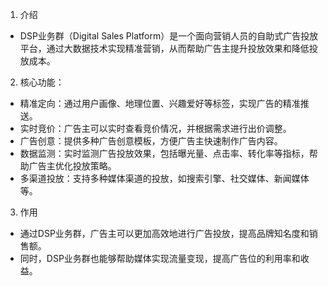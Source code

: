 1. 介绍
  * DSP业务群（Digital Sales Platform）是一个面向营销人员的自助式广告投放平台，通过大数据技术实现精准营销，从而帮助广告主提升投放效果和降低投放成本。
2. 核心功能：
  * 精准定向：通过用户画像、地理位置、兴趣爱好等标签，实现广告的精准推送。
  * 实时竞价：广告主可以实时查看竞价情况，并根据需求进行出价调整。
  * 广告创意：提供多种广告创意模板，方便广告主快速制作广告内容。
  * 数据监测：实时监测广告投放效果，包括曝光量、点击率、转化率等指标，帮助广告主优化投放策略。
  * 多渠道投放：支持多种媒体渠道的投放，如搜索引擎、社交媒体、新闻媒体等。
3. 作用
  * 通过DSP业务群，广告主可以更加高效地进行广告投放，提高品牌知名度和销售额。
  * 同时，DSP业务群也能够帮助媒体实现流量变现，提高广告位的利用率和收益。